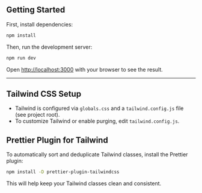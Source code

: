 ## Getting Started

First, install dependencies:

```bash
npm install
```

Then, run the development server:

```bash
npm run dev
```

Open [http://localhost:3000](http://localhost:3000) with your browser to see the result.

---

## Tailwind CSS Setup

- Tailwind is configured via `globals.css` and a `tailwind.config.js` file (see project root).
- To customize Tailwind or enable purging, edit `tailwind.config.js`.

## Prettier Plugin for Tailwind

To automatically sort and deduplicate Tailwind classes, install the Prettier plugin:

```bash
npm install -D prettier-plugin-tailwindcss
```

This will help keep your Tailwind classes clean and consistent.

